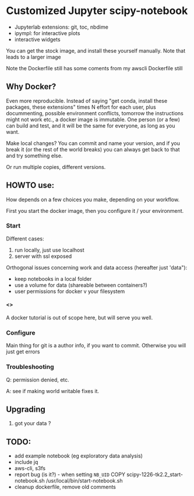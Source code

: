 # Customized Jupyter scipy-notebook

- Jupyterlab extensions:  git, toc, nbdime
- ipympl:  for interactive plots
- interactive widgets

You can get the stock image, and install these yourself manually.
Note that leads to a larger image

Note the Dockerfile still has some coments from my awscli Dockerfile still

## Why Docker?

Even more reproducible.
Instead of saying "get conda, install these packages, these extensions"
times N effort for each user,
plus docummenting, possible environment conflicts,
tomorrow the instructions might not work etc.,
a docker image is immutable.
One person (or a few) can build and test, and it will be the same for everyone,
as long as you want.

Make local changes?  You can commit and name your version,
and if you break it (or the rest of the world breaks)
you can always get back to that and try something else.

Or run multiple copies, different versions.

## HOWTO use:

How depends on a few choices you make, depending on your workflow.

First you start the docker image, then you configure it / your environment.

### Start

Different cases:
1. run locally, just use localhost
1. server with ssl exposed

Orthogonal issues concerning work and data access
(hereafter just 'data"):
* keep notebooks in a local folder
* use a volume for data (shareable between containers?)
* user permissions for docker v your filesystem

#### <<example incantations to come>>

A docker tutorial is out of scope here, but will serve you well.

### Configure
Main thing for git is a author info, if you want to commit.
Otherwise you will just get errors

### Troubleshooting

Q:  permission denied, etc.

A:  see if making world writable fixes it.


## Upgrading
1. got your data ?




## TODO:
- add example notebook (eg exploratory data analysis)
- include jq
- aws-cli, s3fs
- report bug (is it?) - when setting `NB_UID`
    COPY scipy-1226-tk2.2_start-notebook.sh  /usr/local/bin/start-notebook.sh 
- cleanup dockerfile, remove old comments